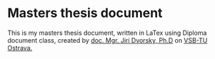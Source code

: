 # Masters thesis document

This is my masters thesis document, written in LaTex using Diploma document class,
created by [doc. Mgr. Jiri Dvorsky, Ph.D](https://www.cs.vsb.cz/dvorsky/) on [VSB-TU Ostrava.](https://www.vsb.cz/)

